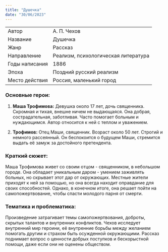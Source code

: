 ```yaml
---
title: "Душечка"
date: "30/06/2023"
---
```


|                |                                     |
| -------------- | ----------------------------------- |
| Автор          | А. П. Чехов                         |
| Название       | Душечка                             |
| Жанр           | Рассказ                             |
| Направление    | Реализм, психологическая литература |
| Годы написания | 1886                                |
| Эпоха          | Поздний русский реализм             |
| Место действия | Россия, маленький город             |

### Основные герои:

1. **Маша Трофимова:** Девушка около 17 лет, дочь священника. Скромная и тихая, внешне ничем не выдающаяся. Она добрая, сострадательная, заботливая. Часто помогает больным и нуждающимся. Автор относится к ней с теплом и уважением.

2. **Трофимов:** Отец Маши, священник. Возраст около 50 лет. Строгий и немного рассеянный. Он беспокоится о будущем Маши, стремится выдать её замуж за достойного претендента.

### Краткий сюжет:

Маша Трофимова живет со своим отцом - священником, в небольшом городе. Она обладает уникальным даром - умением заживлять больных, но скрывает этот дар от окружающих. Местные жители приходят к ней за помощью, но она всегда находит оправдание для своих способностей. Однако, в конечном итоге, она решает пойти на самопожертвование, чтобы спасти молодого парня от смерти.

### Тематика и проблематика:

Произведение затрагивает темы самопожертвования, доброты, скрытых талантов и внутренних конфликтов. Чехов исследует внутренний мир героини, её внутренние борьбы между желанием помогать другим и страхом быть осужденной окружающими. Рассказ поднимает вопрос о ценности добрых поступков и бескорыстной помощи, даже если они не оценены обществом.
